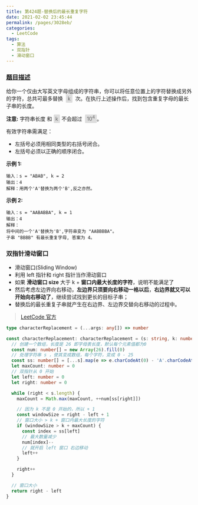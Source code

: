 ```yaml
---
title: 第424题-替换后的最长重复字符
date: 2021-02-02 23:45:44
permalink: /pages/3028eb/
categories:
  - LeetCode
tags:
  - 算法
  - 双指针
  - 滑动窗口
---
```


### [题目描述](https://leetcode-cn.com/problems/longest-repeating-character-replacement/)

给你一个仅由大写英文字母组成的字符串，你可以将任意位置上的字符替换成另外的字符，总共可最多替换  <span style="background: #ddd; color: #666; padding: 3px 5px; border-radius: 2px;">k</span>  次。在执行上述操作后，找到包含重复字母的最长子串的长度。

**注意:** 字符串长度 和 <span style="background: #ddd; color: #666; padding: 3px 5px; border-radius: 2px;">k</span> 不会超过  <span style="background: #ddd; color: #666; padding: 3px 5px; border-radius: 2px;">10<sup>4</sup></span>。

有效字符串需满足：

- 左括号必须用相同类型的右括号闭合。
- 左括号必须以正确的顺序闭合。

<!-- more -->

**示例 1:**

```
输入：s = "ABAB", k = 2
输出：4
解释：用两个'A'替换为两个'B',反之亦然。
```

**示例 2:**

```
输入：s = "AABABBA", k = 1
输出：4
解释：
将中间的一个'A'替换为'B',字符串变为 "AABBBBA"。
子串 "BBBB" 有最长重复字母, 答案为 4。
```

### 双指针滑动窗口

- 滑动窗口(Sliding Window)
- 利用 left 指针和 right 指针当作滑动窗口
- 如果 **滑动窗口 size** 大于 k + **窗口内最大长度的字符**，说明不能满足了
- 然后考虑左边界向右移动，**左边界只须要向右移动一格以后**，**右边界就又可以开始向右移动了**，继续尝试找到更长的目标子串；
- 替换后的最长重复子串就产生在右边界、左边界交替向右移动的过程中。

> [LeetCode 官方](https://leetcode-cn.com/problems/longest-repeating-character-replacement/solution/ti-huan-hou-de-zui-chang-zhong-fu-zi-fu-eaacp/)

```TypeScript
type characterReplacement = (...args: any[]) => number

const characterReplacement: characterReplacement = (s: string, k: number): number => {
  // 创建一个数组，长度是 26 即字母表长度，默认每个元素值都为0
  const num: number[] = new Array(26).fill(0)
  // 处理字符串 s ，使其变成数组，每个字符，变成 0 - 25
  const ss: number[] = [...s].map(e => e.charCodeAt(0) - 'A'.charCodeAt(0))
  let maxCount: number = 0
  // 双指针从 0 开始
  let left: number = 0
  let right: number = 0

  while (right < s.length) {
    maxCount = Math.max(maxCount, ++num[ss[right]])

    // 因为 k 不是 0 开始的，所以 + 1
    const windowSize = right - left + 1
    // 窗口大小 > k + 窗口内最大长度的字符
    if (windowSize > k + maxCount) {
      const index = ss[left]
      // 最大数量减少
      num[index]--
      // 就开启 left 窗口 右边移动
      left++
    }

    right++
  }

  // 窗口大小
  return right - left
}
```
